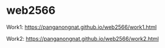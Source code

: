 # web2566
Work1: https://panganongnat.github.io/web2566/work1.html

Work2:  https://panganongnat.github.io/web2566/work2.html
